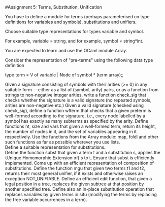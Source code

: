 #Assignment 5: Terms, Substitution, Unification


You have to define a module for terms (perhaps parameterised on type definitions for variables and symbols), substitutions and unifiers.

Choose suitable type representations for types variable and symbol.

For example, variable = string,  and for example,  symbol = string*int.



You are expected to learn and use the OCaml module Array.

Consider the representation of "pre-terms" using the following data type definition

type term = V of variable | Node of symbol * (term array);;



Given a signature consisting of symbols with their arities (>= 0) in any suitable form -- either as a list of (symbol, arity) pairs, or as a function from strings to non-negative integer arities, write a function check_sig that checks whether the signature is a valid signature (no repeated symbols, arities are non-negative etc.)
Given a valid signature (checked using check_sig), define a function wfterm that checks that a given preterm is well-formed according to the signature, i.e., every node labelled by a symbol has exactly as many subterms as specified by the arity.
Define functions ht, size and vars that given a well-formed term, return its height, the number of nodes in it, and the set of variables appearing in it respectively.  Use the functions from the Array module:  map, foldl and other such functions as far as possible wherever you use lists.  
Define a suitable representation for substitutions.  
Define the function subst that given a term t and a substitution s, applies the (Unique Homomorphic Extension of) s to t. Ensure that subst is efficiently implemented. 
Come up with an efficient representation of composition of substitutions. 
Define the function mgu that given two terms t1 and t2, returns their most general unifier, if it exists and otherwise raises an exception NOT_UNIFIABLE.
Define an efficient edit function, that given a legal position in a tree, replaces the given subtree at that position by another specified tree.
Define also an in-place substitution operation that replaces variables by given terms in situ (modifying the terms by replacing the free variable occurrences in a term). 